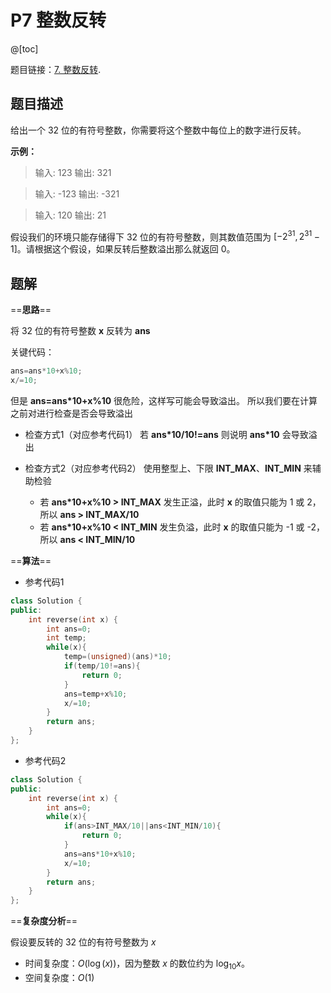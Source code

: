 ﻿# P7 整数反转
@[toc]

题目链接：[7. 整数反转](https://leetcode-cn.com/problems/reverse-integer/).

## 题目描述
给出一个 32 位的有符号整数，你需要将这个整数中每位上的数字进行反转。

**示例：**
>输入: 123
输出: 321

>输入: -123
输出: -321

>输入: 120
输出: 21

假设我们的环境只能存储得下 32 位的有符号整数，则其数值范围为 $[−2^{31},  2^{31}−1]$。请根据这个假设，如果反转后整数溢出那么就返回 0。

## 题解
==**思路**==

将 32 位的有符号整数 **x** 反转为 **ans**

关键代码：

```cpp
ans=ans*10+x%10;
x/=10;
```

但是 **ans=ans*10+x%10** 很危险，这样写可能会导致溢出。
所以我们要在计算之前对进行检查是否会导致溢出
- 检查方式1（对应参考代码1）
若 **ans*10/10!=ans** 则说明 **ans*10** 会导致溢出

- 检查方式2（对应参考代码2）
使用整型上、下限 **INT_MAX**、**INT_MIN** 来辅助检验
	* 若 **ans*10+x%10 > INT_MAX** 发生正溢，此时 **x** 的取值只能为 1 或 2，所以 **ans > INT_MAX/10**
	* 若 **ans*10+x%10 < INT_MIN** 发生负溢，此时 **x** 的取值只能为 -1 或 -2，所以 **ans < INT_MIN/10**

==**算法**==

- 参考代码1

```cpp
class Solution {
public:
	int reverse(int x) {
		int ans=0;
		int temp;
		while(x){
			temp=(unsigned)(ans)*10;
			if(temp/10!=ans){
				return 0;
			}
			ans=temp+x%10;
			x/=10;
		}
		return ans;
	}
};
```

- 参考代码2

```cpp
class Solution {
public:
	int reverse(int x) {
		int ans=0;
		while(x){
			if(ans>INT_MAX/10||ans<INT_MIN/10){
				return 0;
			}
			ans=ans*10+x%10;
			x/=10;
		}
		return ans;
	}
};
```

==**复杂度分析**==

假设要反转的 32 位的有符号整数为 $x$
- 时间复杂度：$O(\log(x))$，因为整数 $x$ 的数位约为 $\log_{10}x$。
- 空间复杂度：$O(1)$
